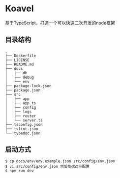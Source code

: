 # Koavel
基于TypeScript，打造一个可以快速二次开发的node框架 

## 目录结构
```node
.
├── Dockerfile
├── LICENSE
├── README.md
├── docs
│   ├── db
│   ├── debug
│   └── env
├── package-lock.json
├── package.json
├── src
│   ├── app
│   ├── app.ts
│   ├── config
│   ├── logs
│   ├── router
│   └── server.ts
├── tsconfig.json
├── tslint.json
└── typedoc.json
```

## 启动方式

```
$ cp docs/env/env.example.json src/config/env.json
$ vi src/config/env.json 然后修改对应配置
$ npm run dev

```